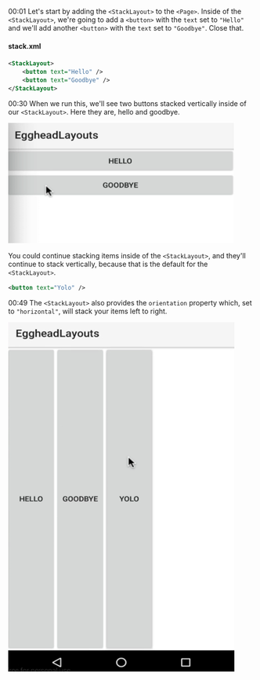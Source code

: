 00:01 Let's start by adding the `<StackLayout>` to the `<Page>`. Inside of the `<StackLayout>`, we're going to add a `<button>` with the `text` set to `"Hello"` and we'll add another `<button>` with the `text` set to `"Goodbye"`. Close that.

#### stack.xml
```xml
<StackLayout>
    <button text="Hello" />
    <button text="Goodbye" />
</StackLayout>
```
00:30 When we run this, we'll see two buttons stacked vertically inside of our `<StackLayout>`. Here they are, hello and goodbye.

![Vertical Buttons](../images/javascript-create-vertical-horizontal-layouts-with-stacklayout-vertical-buttons.png)

 You could continue stacking items inside of the `<StackLayout>`, and they'll continue to stack vertically, because that is the default for the `<StackLayout>`.

 ```xml
 <button text="Yolo" />
 ```

00:49 The `<StackLayout>` also provides the `orientation` property which, set to `"horizontal"`, will stack your items left to right.

![Left to Right](../images/javascript-create-vertical-horizontal-layouts-with-stacklayout-left-to-right.png)

